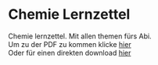# Chemie Lernzettel
Chemie lernzettel. Mit allen themen fürs Abi. <br>
Um zu der PDF zu kommen klicke [hier](https://github.com/OfflineBot/chemie_tex/blob/main/main.pdf) <br>
Oder für einen direkten download <a href="https://github.com/OfflineBot/chemie_tex/raw/main/main.pdf" download>hier</a>
